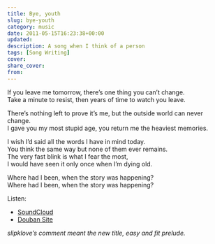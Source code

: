 ```yaml
---
title: Bye, youth
slug: bye-youth
category: music
date: 2011-05-15T16:23:38+00:00
updated: 
description: A song when I think of a person
tags: [Song Writing]
cover:
share_cover:
from:
---
```

If you leave me tomorrow, there&#8217;s one thing you can&#8217;t change.  
Take a minute to resist, then years of time to watch you leave.

There&#8217;s nothing left to prove it&#8217;s me, but the outside world can never change.  
I gave you my most stupid age, you return me the heaviest memories.

I wish I&#8217;d said all the words I have in mind today.  
You think the same way but none of them ever remains.  
The very fast blink is what I fear the most,  
I would have seen it only once when I&#8217;m dying old.

Where had I been, when the story was happening?  
Where had I been, when the story was happening?

Listen:

- [SoundCloud](https://soundcloud.com/mogita/bye-youth)
- [Douban Site](https://site.douban.com/mogita/?s=123731)

_slipklove&#8217;s comment meant the new title, easy and fit prelude._